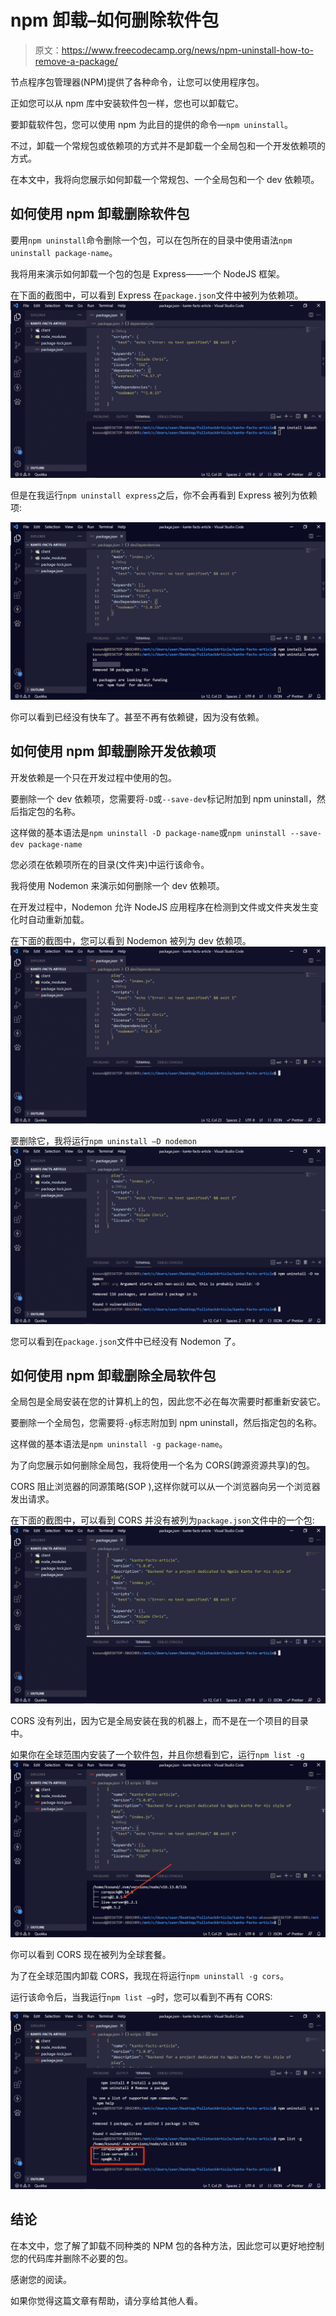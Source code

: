# npm 卸载–如何删除软件包

> 原文：<https://www.freecodecamp.org/news/npm-uninstall-how-to-remove-a-package/>

节点程序包管理器(NPM)提供了各种命令，让您可以使用程序包。

正如您可以从 npm 库中安装软件包一样，您也可以卸载它。

要卸载软件包，您可以使用 npm 为此目的提供的命令—`npm uninstall`。

不过，卸载一个常规包或依赖项的方式并不是卸载一个全局包和一个开发依赖项的方式。

在本文中，我将向您展示如何卸载一个常规包、一个全局包和一个 dev 依赖项。

## 如何使用 npm 卸载删除软件包

要用`npm uninstall`命令删除一个包，可以在包所在的目录中使用语法`npm uninstall package-name`。

我将用来演示如何卸载一个包的包是 Express——一个 NodeJS 框架。

在下面的截图中，可以看到 Express 在`package.json`文件中被列为依赖项。
![ss-1](img/7eea5ea143d53bd3aff0011c90d6a574.png)

但是在我运行`npm uninstall express`之后，你不会再看到 Express 被列为依赖项:

![ss-2](img/82f4aef85801d66e7ad982a977517d40.png)

你可以看到已经没有快车了。甚至不再有依赖键，因为没有依赖。

## 如何使用 npm 卸载删除开发依赖项

开发依赖是一个只在开发过程中使用的包。

要删除一个 dev 依赖项，您需要将`-D`或`--save-dev`标记附加到 npm uninstall，然后指定包的名称。

这样做的基本语法是`npm uninstall -D package-name`或`npm uninstall --save-dev package-name`

您必须在依赖项所在的目录(文件夹)中运行该命令。

我将使用 Nodemon 来演示如何删除一个 dev 依赖项。

在开发过程中，Nodemon 允许 NodeJS 应用程序在检测到文件或文件夹发生变化时自动重新加载。

在下面的截图中，您可以看到 Nodemon 被列为 dev 依赖项。
![ss-3](img/5bb22acbc3ab26a5e25d9e2b53912d66.png)

要删除它，我将运行`npm uninstall –D nodemon`
![ss-4](img/8b3f10fce56fbb461d89466a17c8e3b2.png)

您可以看到在`package.json`文件中已经没有 Nodemon 了。

## 如何使用 npm 卸载删除全局软件包

全局包是全局安装在您的计算机上的包，因此您不必在每次需要时都重新安装它。

要删除一个全局包，您需要将`-g`标志附加到 npm uninstall，然后指定包的名称。

这样做的基本语法是`npm uninstall -g package-name`。

为了向您展示如何删除全局包，我将使用一个名为 CORS(跨源资源共享)的包。

CORS 阻止浏览器的同源策略(SOP ),这样你就可以从一个浏览器向另一个浏览器发出请求。

在下面的截图中，可以看到 CORS 并没有被列为`package.json`文件中的一个包:
![ss-5](img/7ea6cb1dc5b6d4d7e52df17c4f53fa20.png)

CORS 没有列出，因为它是全局安装在我的机器上，而不是在一个项目的目录中。

如果你在全球范围内安装了一个软件包，并且你想看到它，运行`npm list -g`
![ss-6](img/1f35ea17a4d936b1fbfaec95be26c13f.png)

你可以看到 CORS 现在被列为全球套餐。

为了在全球范围内卸载 CORS，我现在将运行`npm uninstall -g cors`。

运行该命令后，当我运行`npm list –g`时，您可以看到不再有 CORS:

![ss-7](img/837ae7318a876e06c0d88050da284f02.png)

## 结论

在本文中，您了解了卸载不同种类的 NPM 包的各种方法，因此您可以更好地控制您的代码库并删除不必要的包。

感谢您的阅读。

如果你觉得这篇文章有帮助，请分享给其他人看。